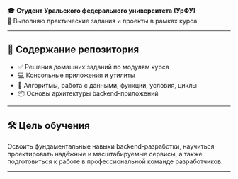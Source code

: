 🎓 **Студент Уральского федерального университета (УрФУ)**  
📝 Выполняю практические задания и проекты в рамках курса  

---

## 📂 Содержание репозитория
- ✅ Решения домашних заданий по модулям курса  
- 💻 Консольные приложения и утилиты  
- 🧮 Алгоритмы, работа с данными, функции, условия, циклы  
- 📦 Основы архитектуры backend-приложений  

---

## 🛠 Цель обучения
Освоить фундаментальные навыки backend-разработки, научиться проектировать надёжные и масштабируемые сервисы, а также подготовиться к работе в профессиональной команде разработчиков.

---
